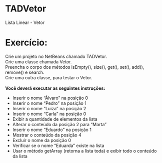 # TADVetor
Lista Linear - Vetor 

# Exercício: 
Crie um projeto no NetBeans chamado TADVetor. <br />
Crie uma classe chamada Vetor. <br />
Preencha o corpo dos métodos isEmpty(), size(), get(), set(), add(), remove() e search. <br />
Crie uma outra classe, para testar o Vetor. <br />
<br /> **Você deverá executar as seguintes instruções:** <br />
  - Inserir o nome “Álvaro” na posição 0 <br />
  - Inserir o nome “Pedro” na posição 1 <br />
  - Inserir o nome “Luiza” na posição 2 <br />
  - Inserir o nome “Carla” na posição 0 <br />
  - Exibir a quantidade de elementos da lista <br />
  - Alterar o conteúdo da posição 2 para “Marta” <br />
  - Inserir o nome “Eduardo” na posição 1 <br />
  - Mostrar o conteúdo da posição 4 <br />
  - Excluir o nome da posição 0 <br />
  - Verificar se o nome “Eduarda” existe na lista <br />
  - Usar o método getArray (retorna a lista toda) e exibir todo o conteúdo da lista 
